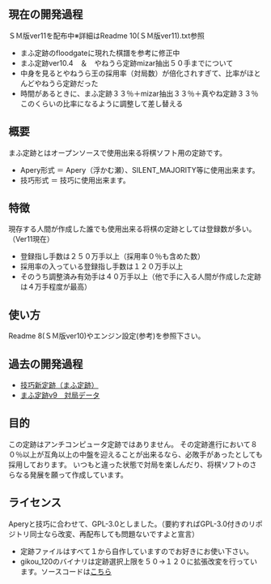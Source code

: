 ﻿## 現在の開発過程
ＳＭ版ver11を配布中※詳細はReadme 10(ＳＭ版ver11).txt参照
- まふ定跡のfloodgateに現れた棋譜を参考に修正中
- まふ定跡ver10.4　＆　やねうら定跡mizar抽出５０手までについて
- 中身を見るとやねうら王の採用率（対局数）が倍化されすぎて、比率がほとんどやねうら定跡だった
- 時間があるときに、まふ定跡３３％＋mizar抽出３３％＋真やね定跡３３％このくらいの比率になるように調整して差し替える

## 概要

まふ定跡とはオープンソースで使用出来る将棋ソフト用の定跡です。

- Apery形式 ＝ Apery（浮かむ瀬）、SILENT_MAJORITY等に使用出来ます。
- 技巧形式 ＝ 技巧に使用出来ます。

## 特徴

現存する人間が作成した誰でも使用出来る将棋の定跡としては登録数が多い。（Ver11現在）
- 登録指し手数は２５０万手以上（採用率０％も含めた数）
- 採用率の入っている登録指し手数は１２０万手以上
- そのうち調整済み有効手は４０万手以上（他で手に入る人間が作成した定跡は４万手程度が最高）

## 使い方

Readme 8(ＳＭ版ver10)やエンジン設定(参考)を参照下さい。

## 過去の開発過程
- [技巧新定跡（まふ定跡）](http://www.uuunuuun.com/single-post/2016/11/06/%E6%8A%80%E5%B7%A7%E6%96%B0%E5%AE%9A%E8%B7%A1)
- [まふ定跡v9　対局データ](http://www.uuunuuun.com/single-post/2017/02/21/%E3%81%BE%E3%81%B5%E5%AE%9A%E8%B7%A1v9-%E5%AF%BE%E5%B1%80%E3%83%87%E3%83%BC%E3%82%BF)

## 目的

この定跡はアンチコンピュータ定跡ではありません。
その定跡進行において８０％以上が互角以上の中盤を迎えることが出来るなら、必敗手があったとしても採用しております。
いつもと違った状態で対局を楽しんだり、将棋ソフトのさらなる発展を願って作成しています。

## ライセンス

Aperyと技巧に合わせて、GPL-3.0としました。（要約すればGPL-3.0付きのリポジトリ同士なら改変、再配布しても問題ないですよと宣言）
- 定跡ファイルはすべて１から自作していますのでお好きにお使い下さい。
- gikou_120のバイナリは定跡選択上限を５０→１２０に拡張改変を行っています。ソースコードは[こちら](http://www.uuunuuun.com/single-post/2016/11/06/%E6%8A%80%E5%B7%A7%E6%96%B0%E5%AE%9A%E8%B7%A1)

